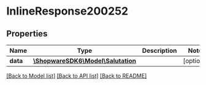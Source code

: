# InlineResponse200252

## Properties
Name | Type | Description | Notes
------------ | ------------- | ------------- | -------------
**data** | [**\ShopwareSDK6\Model\Salutation**](Salutation.md) |  | [optional] 

[[Back to Model list]](../../README.md#documentation-for-models) [[Back to API list]](../../README.md#documentation-for-api-endpoints) [[Back to README]](../../README.md)


